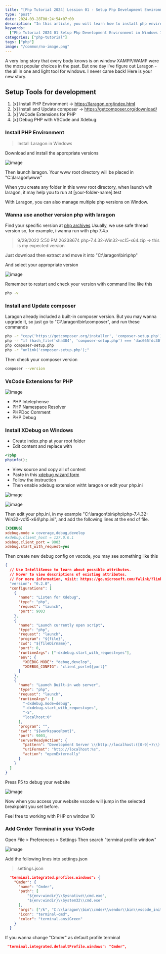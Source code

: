 ```yaml
---
title: "[Php Tutorial 2024] Lession 01 - Setup Php Development Environment in Windows 10"
type: "post"
date: 2024-03-28T00:24:54+07:00
description: "In this article, you will learn how to install php environment, install, update composer, multiple php versions, useful vscode extensions and debug your php scripts or websites."
keywords:
  ["Php Tutorial 2024 01 Setup Php Development Environment in Windows 10"]
categories: ["php-tutorial"]
tags: ["php"]
image: "/common/no-image.png"
---
```


A very long story that every body knows is on window XAMPP/WAMP were the most popular choices in the past. But one day i've figure out Laragon - the all in one and light tool for windows. I never came back! Here is your new story.

## Setup Tools for development

1. [x] Install PHP Environment -> https://laragon.org/index.html
2. [x] Install and Update composer -> https://getcomposer.org/download/
3. [x] VsCode Extensions for PHP
4. [x] Debug PHP with VSCode and Xdebug

### Install PHP Environment

> Install Laragon in Windows

Download and install the appropriate versions

![image](https://gist.github.com/assets/31009750/da04e4e9-df09-4832-914c-cc2c043cda49)

Then launch laragon. Your www root directory will be placed in "C:\laragon\www"

When you create any folder in this www root directory, when launch wih laragon, it may help you to run at [your-folder-name].test

With Laragon, you can also manage multiple php versions on Window.

### Wanna use another version php with laragon

Find your specific version at [php archives](https://windows.php.net/downloads/releases/archives/)
Usually, we use safe thread version so, for example, i wanna run with php 7.4.x

> 9/29/2022 5:50 PM 26238674 php-7.4.32-Win32-vc15-x64.zip => this is my expected version

Just download then extract and move it into "C:\laragon\bin\php"

And select your appropriate version

![image](https://gist.github.com/assets/31009750/5ff91326-5001-4c4e-8273-69d0f7b417c9)

Remember to restart and check your version with command line like this

```sh
php -v
```

### Install and Update composer

Laragon already included a built-in composer version. But you may wanna upgrade it, so just go to "C:\laragon\bin\composer", and run these commands

```sh
php -r "copy('https://getcomposer.org/installer', 'composer-setup.php');"
php -r "if (hash_file('sha384', 'composer-setup.php') === 'dac665fdc30fdd8ec78b38b9800061b4150413ff2e3b6f88543c636f7cd84f6db9189d43a81e5503cda447da73c7e5b6') { echo 'Installer verified'; } else { echo 'Installer corrupt'; unlink('composer-setup.php'); } echo PHP_EOL;"
php composer-setup.php
php -r "unlink('composer-setup.php');"
```

Then check your composer version

```sh
composer --version
```

### VsCode Extensions for PHP

![image](https://gist.github.com/assets/31009750/7e9da8aa-cc22-424b-9bd8-6f137201f796)

- PHP Intelephense
- PHP Namespace Resolver
- PHPDoc Comment
- PHP Debug

### Install XDebug on Windows

- Create index.php at your root folder
- Edit content and replace with

```php
<?php
phpinfo();
```

- View source and copy all of content
- Paste in this [xdebug wizard form](https://xdebug.org/wizard)
- Follow the instruction
- Then enable xdebug extension witht laragon or edit your php.ini

![image](https://gist.github.com/assets/31009750/5894e2cb-74a1-4f3c-a888-3638032415d0)

![image](https://gist.github.com/assets/31009750/ac07d096-c1ee-4551-9950-27d6cf94048c)

Then edit your php.ini, in my example "C:\laragon\bin\php\php-7.4.32-Win32-vc15-x64\php.ini", and add the following lines at the end of file.

```cfg
[XDEBUG]
xdebug.mode = coverage,debug,develop
#xdebug.client_host = 127.0.0.1
xdebug.client_port = 9003
xdebug.start_with_request=yes
```

Then create new debug config on vscode, you may see something like this

```json
{
  // Use IntelliSense to learn about possible attributes.
  // Hover to view descriptions of existing attributes.
  // For more information, visit: https://go.microsoft.com/fwlink/?linkid=830387
  "version": "0.2.0",
  "configurations": [
    {
      "name": "Listen for Xdebug",
      "type": "php",
      "request": "launch",
      "port": 9003
    },
    {
      "name": "Launch currently open script",
      "type": "php",
      "request": "launch",
      "program": "${file}",
      "cwd": "${fileDirname}",
      "port": 0,
      "runtimeArgs": ["-dxdebug.start_with_request=yes"],
      "env": {
        "XDEBUG_MODE": "debug,develop",
        "XDEBUG_CONFIG": "client_port=${port}"
      }
    },
    {
      "name": "Launch Built-in web server",
      "type": "php",
      "request": "launch",
      "runtimeArgs": [
        "-dxdebug.mode=debug",
        "-dxdebug.start_with_request=yes",
        "-S",
        "localhost:0"
      ],
      "program": "",
      "cwd": "${workspaceRoot}",
      "port": 9003,
      "serverReadyAction": {
        "pattern": "Development Server \\(http://localhost:([0-9]+)\\) started",
        "uriFormat": "http://localhost:%s",
        "action": "openExternally"
      }
    }
  ]
}
```

Press F5 to debug your website

![image](https://gist.github.com/assets/31009750/77dce5fb-2683-4d45-be26-e239d3d4f694)

Now when you access your website vscode will jump in the selected breakpoint you set before.

Feel free to working with PHP on window 10

### Add Cmder Terminal in your VsCode

Open File > Preferences > Settings
Then search "terminal profile window"

![image](https://gist.github.com/assets/31009750/2fa03b70-ecb0-403d-be0c-1f40c2a50a11)

Add the following lines into settings.json

> settings.json

```json
  "terminal.integrated.profiles.windows": {
    "Cmder": {
      "name": "Cmder",
      "path": [
          "${env:windir}\\Sysnative\\cmd.exe",
          "${env:windir}\\System32\\cmd.exe"
      ],
      "args": ["/k", "C:\\laragon\\bin\\cmder\\vendor\\bin\\vscode_init.cmd"],
      "icon": "terminal-cmd",
      "color": "terminal.ansiGreen"
    }
  }
```

If you wanna change "Cmder" as default profile terminal

```json
 "terminal.integrated.defaultProfile.windows": "Cmder",
```
